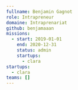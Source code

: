 ```yaml
---
fullname: Benjamin Gagnot
role: Intrapreneur
domaine: Intraprenariat
github: benjamaaan
missions:
  - start: 2019-01-01
    end: 2020-12-31
    status: admin
    startups:
      - clara
startups:
  - clara
teams: []
---
```

